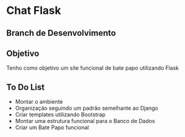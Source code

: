 # Chat Flask
## Branch de Desenvolvimento

## Objetivo
Tenho como objetivo um site funcional de bate papo utilizando Flask

## To Do List
- Montar o ambiente 
- Organização seguindo um padrão semelhante ao Django
- Criar templates utilizando Bootstrap
- Montar uma estrutura funcional para o Banco de Dados
- Criar um Bate Papo funcional
